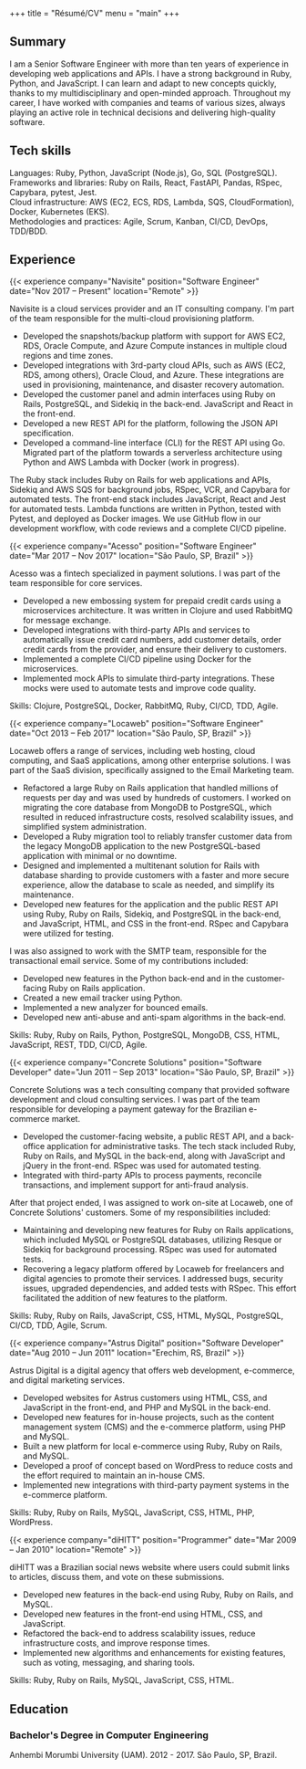 +++
title = "Résumé/CV"
menu = "main"
+++

## Summary

I am a Senior Software Engineer with more than ten years of experience in developing web
applications and APIs. I have a strong background in Ruby, Python, and JavaScript. I can learn and
adapt to new concepts quickly, thanks to my multidisciplinary and open-minded approach. Throughout
my career, I have worked with companies and teams of various sizes, always playing an active role in
technical decisions and delivering high-quality software.

## Tech skills

Languages: Ruby, Python, JavaScript (Node.js), Go, SQL (PostgreSQL).\
Frameworks and libraries: Ruby on Rails, React, FastAPI, Pandas, RSpec, Capybara, pytest, Jest.\
Cloud infrastructure: AWS (EC2, ECS, RDS, Lambda, SQS, CloudFormation), Docker, Kubernetes (EKS).\
Methodologies and practices: Agile, Scrum, Kanban, CI/CD, DevOps, TDD/BDD.

## Experience

{{< experience company="Navisite"
               position="Software Engineer"
               date="Nov 2017 – Present"
               location="Remote" >}}

Navisite is a cloud services provider and an IT consulting company. I'm part of
the team responsible for the multi-cloud provisioning platform.

* Developed the snapshots/backup platform with support for AWS EC2, RDS, Oracle
  Compute, and Azure Compute instances in multiple cloud regions and time zones.
* Developed integrations with 3rd-party cloud APIs, such as AWS (EC2, RDS, among
  others), Oracle Cloud, and Azure. These integrations are used in provisioning,
  maintenance, and disaster recovery automation.
* Developed the customer panel and admin interfaces using Ruby on Rails,
  PostgreSQL, and Sidekiq in the back-end. JavaScript and React in the
  front-end.
* Developed a new REST API for the platform, following the JSON API
  specification.
* Developed a command-line interface (CLI) for the REST API using Go. Migrated
  part of the platform towards a serverless architecture using Python and AWS
  Lambda with Docker (work in progress).

The Ruby stack includes Ruby on Rails for web applications and APIs, Sidekiq and
AWS SQS for background jobs, RSpec, VCR, and Capybara for automated tests. The
front-end stack includes JavaScript, React and Jest for automated tests. Lambda
functions are written in Python, tested with Pytest, and deployed as Docker
images. We use GitHub flow in our development workflow, with code reviews and a
complete CI/CD pipeline.

{{< experience company="Acesso"
               position="Software Engineer"
               date="Mar 2017 – Nov 2017"
               location="São Paulo, SP, Brazil" >}}

Acesso was a fintech specialized in payment solutions. I was part of the team responsible for core
services.

* Developed a new embossing system for prepaid credit cards using a microservices architecture. It
  was written in Clojure and used RabbitMQ for message exchange.
* Developed integrations with third-party APIs and services to automatically issue credit card
  numbers, add customer details, order credit cards from the provider, and ensure their delivery to
  customers.
* Implemented a complete CI/CD pipeline using Docker for the microservices.
* Implemented mock APIs to simulate third-party integrations. These mocks were used to automate
  tests and improve code quality.

Skills: Clojure, PostgreSQL, Docker, RabbitMQ, Ruby, CI/CD, TDD, Agile.

{{< experience company="Locaweb"
               position="Software Engineer"
               date="Oct 2013 – Feb 2017"
               location="São Paulo, SP, Brazil" >}}

Locaweb offers a range of services, including web hosting, cloud computing, and SaaS applications,
among other enterprise solutions. I was part of the SaaS division, specifically assigned to the
Email Marketing team.

* Refactored a large Ruby on Rails application that handled millions of requests per day and was
  used by hundreds of customers. I worked on migrating the core database from MongoDB to PostgreSQL,
  which resulted in reduced infrastructure costs, resolved scalability issues, and simplified system
  administration.
* Developed a Ruby migration tool to reliably transfer customer data from the legacy MongoDB
  application to the new PostgreSQL-based application with minimal or no downtime.
* Designed and implemented a multitenant solution for Rails with database sharding to provide
  customers with a faster and more secure experience, allow the database to scale as needed, and
  simplify its maintenance.
* Developed new features for the application and the public REST API using Ruby, Ruby on Rails,
  Sidekiq, and PostgreSQL in the back-end, and JavaScript, HTML, and CSS in the front-end. RSpec and
  Capybara were utilized for testing.

I was also assigned to work with the SMTP team, responsible for the transactional email service.
Some of my contributions included:

* Developed new features in the Python back-end and in the customer-facing Ruby on Rails
  application.
* Created a new email tracker using Python.
* Implemented a new analyzer for bounced emails.
* Developed new anti-abuse and anti-spam algorithms in the back-end.

Skills: Ruby, Ruby on Rails, Python, PostgreSQL, MongoDB, CSS, HTML, JavaScript, REST, TDD, CI/CD,
Agile.

{{< experience company="Concrete Solutions"
        position="Software Developer"
        date="Jun 2011 – Sep 2013"
        location="São Paulo, SP, Brazil" >}}

Concrete Solutions was a tech consulting company that provided software development and cloud
consulting services. I was part of the team responsible for developing a payment gateway for the
Brazilian e-commerce market.

* Developed the customer-facing website, a public REST API, and a back-office application for
  administrative tasks. The tech stack included Ruby, Ruby on Rails, and MySQL in the back-end,
  along with JavaScript and jQuery in the front-end. RSpec was used for automated testing.
* Integrated with third-party APIs to process payments, reconcile transactions, and implement
  support for anti-fraud analysis.

After that project ended, I was assigned to work on-site at Locaweb, one of Concrete Solutions'
customers. Some of my responsibilities included:

* Maintaining and developing new features for Ruby on Rails applications, which included MySQL or
  PostgreSQL databases, utilizing Resque or Sidekiq for background processing. RSpec was used for
  automated tests.
* Recovering a legacy platform offered by Locaweb for freelancers and digital agencies to promote
  their services. I addressed bugs, security issues, upgraded dependencies, and added tests with
  RSpec. This effort facilitated the addition of new features to the platform.

Skills: Ruby, Ruby on Rails, JavaScript, CSS, HTML, MySQL, PostgreSQL, CI/CD, TDD, Agile, Scrum.

{{< experience company="Astrus Digital"
               position="Software Developer"
               date="Aug 2010 – Jun 2011"
               location="Erechim, RS, Brazil" >}}

Astrus Digital is a digital agency that offers web development, e-commerce, and digital marketing
services.

* Developed websites for Astrus customers using HTML, CSS, and JavaScript in the front-end, and PHP
  and MySQL in the back-end.
* Developed new features for in-house projects, such as the content management system (CMS) and the
  e-commerce platform, using PHP and MySQL.
* Built a new platform for local e-commerce using Ruby, Ruby on Rails, and MySQL.
* Developed a proof of concept based on WordPress to reduce costs and the effort required to
  maintain an in-house CMS.
* Implemented new integrations with third-party payment systems in the e-commerce platform.

Skills: Ruby, Ruby on Rails, MySQL, JavaScript, CSS, HTML, PHP, WordPress.

{{< experience company="diHITT"
               position="Programmer"
               date="Mar 2009 – Jan 2010"
               location="Remote" >}}

diHITT was a Brazilian social news website where users could submit links to articles, discuss them,
and vote on these submissions.

* Developed new features in the back-end using Ruby, Ruby on Rails, and MySQL.
* Developed new features in the front-end using HTML, CSS, and JavaScript.
* Refactored the back-end to address scalability issues, reduce infrastructure costs, and improve
  response times.
* Implemented new algorithms and enhancements for existing features, such as voting, messaging, and
  sharing tools.

Skills: Ruby, Ruby on Rails, MySQL, JavaScript, CSS, HTML.

## Education

### Bachelor's Degree in Computer Engineering

Anhembi Morumbi University (UAM). 2012 - 2017. São Paulo, SP, Brazil.
